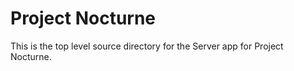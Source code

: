 Project Nocturne
===============

This is the top level source directory for the Server app for Project Nocturne.
